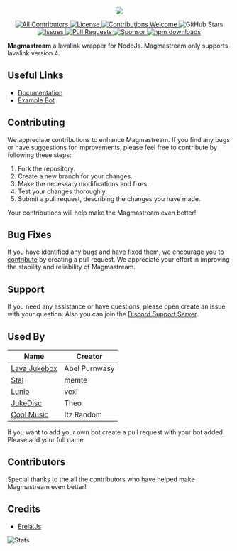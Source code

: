 <p align="center">
  <img src="https://capsule-render.vercel.app/api?type=waving&color=gradient&height=200&section=header&text=Magmastream&fontSize=80&fontAlignY=35&animation=twinkling&fontColor=gradient" />
</p>

<!-- ALL-CONTRIBUTORS-BADGE:START - Do not remove or modify this section -->
<p align="center">
  <a href="#contributors-">
    <img src="https://img.shields.io/badge/all_contributors-0-orange.svg?style=flat-square" alt="All Contributors" />
  </a>
  <a href="https://github.com/Magmastream-NPM/magmastream/blob/main/LICENSE">
    <img src="https://img.shields.io/badge/license-Apache-blue.svg" alt="License" />
  </a>
  <a href="https://github.com/Magmastream-NPM/magmastream/pulls">
    <img src="https://img.shields.io/badge/contributions-welcome-brightgreen.svg" alt="Contributions Welcome" />
  </a>
  <img src="https://img.shields.io/github/stars/Magmastream-NPM/magmastream.svg" alt="GitHub Stars" />
  <a href="https://github.com/Magmastream-NPM/magmastream/issues">
    <img src="https://img.shields.io/github/issues/Magmastream-NPM/magmastream.svg" alt="Issues" />
  </a>
  <a href="https://github.com/Magmastream-NPM/magmastream/pulls">
    <img src="https://img.shields.io/github/issues-pr/Magmastream-NPM/magmastream.svg" alt="Pull Requests" />
  </a>
  <a href="https://github.com/sponsors/Magmastream-NPM">
    <img src="https://img.shields.io/static/v1?label=Sponsor&message=%E2%9D%A4&logo=GitHub&color=%23fe8e86" alt="Sponsor" />
  </a>
  <a href="https://www.npmjs.com/package/magmastream">
    <img src="https://img.shields.io/npm/dw/magmastream" alt="npm downloads" />
  </a>
</p>
<!-- ALL-CONTRIBUTORS-BADGE:END -->


**Magmastream** a lavalink wrapper for NodeJs. Magmastream only supports lavalink version 4.

## Useful Links

- [Documentation](https://docs.magmastream.com)
- [Example Bot](https://github.com/Blackfort-Hosting/Magmastream_Template_Bot)

## Contributing

We appreciate contributions to enhance Magmastream. If you find any bugs or have suggestions for improvements, please feel free to contribute by following these steps:

1. Fork the repository.
2. Create a new branch for your changes.
3. Make the necessary modifications and fixes.
4. Test your changes thoroughly.
5. Submit a pull request, describing the changes you have made.

Your contributions will help make the Magmastream even better!

## Bug Fixes

If you have identified any bugs and have fixed them, we encourage you to [contribute](#contributing) by creating a pull request. We appreciate your effort in improving the stability and reliability of Magmastream.

## Support

If you need any assistance or have questions, please open create an issue with your question.
Also you can join the [Discord Support Server](https://discord.com/invite/HV59Z3zEjt).

## Used By

| Name                                                                                                                                                                                                                                                  | Creator       |
| ----------------------------------------------------------------------------------------------------------------------------------------------------------------------------------------------------------------------------------------------------- | ------------- |
| [Lava Jukebox](https://discord.com/api/oauth2/authorize?client_id=887651843742793779&permissions=-1&redirect_uri=https%3A%2F%2Fdiscord.gg%2F4ZaXbbYSTZ&response_type=code&scope=guilds.join%20bot%20applications.commands)                            | Abel Purnwasy |
| [Stal](https://discord.com/oauth2/authorize?client_id=923938180263182356&scope=bot%20applications.commands&permissions=27648861246)                                                                                                                   | memte         |
| [Lunio](https://discord.com/api/oauth2/authorize?client_id=945030475779551415&permissions=61991952&scope=bot+applications.commands)                                                                                                                   | vexi          |
| [JukeDisc](https://discord.com/oauth2/authorize?client_id=1109751797549105176&permissions=968552214080&scope=bot+applications.commands)                                                                                                               | Theo          |
| [Cool Music](https://discord.com/oauth2/authorize?client_id=923529398425096193&permissions=12888394808&redirect_uri=https%3A%2F%2Fdiscord.gg%2Fcool-music-support-925619107460698202&response_type=code&scope=bot%20identify%20applications.commands) | Itz Random    |

If you want to add your own bot create a pull request with your bot added. Please add your full name.

## Contributors

Special thanks to the all the contributors who have helped make Magmastream even better!

<!-- ALL-CONTRIBUTORS-LIST:START - Do not remove or modify this section -->
<!-- prettier-ignore-start -->
<!-- markdownlint-disable -->
<!-- markdownlint-restore -->
<!-- prettier-ignore-end -->

<!-- ALL-CONTRIBUTORS-LIST:END -->

## Credits

- [Erela.Js](https://github.com/MenuDocs/erela.js)

![Stats](https://repobeats.axiom.co/api/embed/e46896cea6c7ad6648effe4d7868ffa3fef0151b.svg "Repobeats analytics image")
